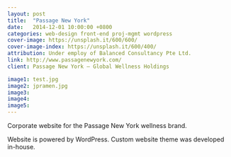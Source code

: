 ```yaml
---
layout: post
title:  "Passage New York"
date:   2014-12-01 10:00:00 +0800
categories: web-design front-end proj-mgmt wordpress
cover-image: https://unsplash.it/600/600/
cover-image-index: https://unsplash.it/600/400/
attribution: Under employ of Balanced Consultancy Pte Ltd.
link: http://www.passagenewyork.com/
client: Passage New York – Global Wellness Holdings

image1: test.jpg
image2: jpramen.jpg
image3:
image4:
image5:
---
```


Corporate website for the Passage New York wellness brand.

Website is powered by WordPress. Custom website theme was developed in-house.